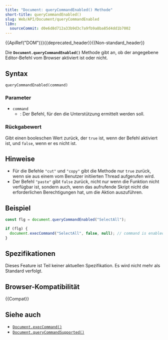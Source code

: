 ```yaml
---
title: "Document: queryCommandEnabled() Methode"
short-title: queryCommandEnabled()
slug: Web/API/Document/queryCommandEnabled
l10n:
  sourceCommit: d0e6d8d712a33b9d3c7a9fb9a8ba85d4dd1b7002
---
```


{{ApiRef("DOM")}}{{deprecated_header}}{{Non-standard_header}}

Die **`Document.queryCommandEnabled()`** Methode gibt an, ob der angegebene Editor-Befehl vom Browser aktiviert ist oder nicht.

## Syntax

```js-nolint
queryCommandEnabled(command)
```

### Parameter

- `command`
  - : Der Befehl, für den die Unterstützung ermittelt werden soll.

### Rückgabewert

Gibt einen booleschen Wert zurück, der `true` ist, wenn der Befehl aktiviert ist, und `false`, wenn er es nicht ist.

## Hinweise

- Für die Befehle `"cut"` und `"copy"` gibt die Methode nur `true` zurück, wenn sie aus einem vom Benutzer initiierten Thread aufgerufen wird.
- Der Befehl `"paste"` gibt `false` zurück, nicht nur wenn die Funktion nicht verfügbar ist, sondern auch, wenn das aufrufende Skript nicht die erforderlichen Berechtigungen hat, um die Aktion auszuführen.

## Beispiel

```js
const flg = document.queryCommandEnabled("SelectAll");

if (flg) {
  document.execCommand("SelectAll", false, null); // command is enabled, run it
}
```

## Spezifikationen

Dieses Feature ist Teil keiner aktuellen Spezifikation. Es wird nicht mehr als Standard verfolgt.

## Browser-Kompatibilität

{{Compat}}

## Siehe auch

- [`Document.execCommand()`](/de/docs/Web/API/Document/execCommand)
- [`Document.queryCommandSupported()`](/de/docs/Web/API/Document/queryCommandSupported)
